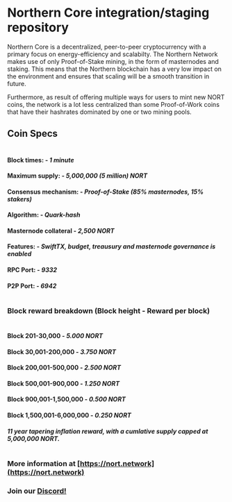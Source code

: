 # Northern Core integration/staging repository

Northern Core is a decentralized, peer-to-peer cryptocurrency with a primary focus on energy-efficiency and scalabilty. The Northern Network makes use of only Proof-of-Stake mining, in the form of masternodes and staking. This means that the Northern blockchain has a very low impact on the environment and ensures that scaling will be a smooth transition in future. 

Furthermore, as result of offering multiple ways for users to mint new NORT coins, the network is a lot less centralized than some Proof-of-Work coins that have their hashrates dominated by one or two mining pools.

## Coin Specs

#

#### Block times: - *1 minute* 
#### Maximum supply: - *5,000,000 (5 million) NORT*
#### Consensus mechanism: - *Proof-of-Stake (85% masternodes, 15% stakers)*
#### Algorithm: - *Quark-hash* 
#### Masternode collateral - *2,500 NORT*  
#### Features: - *SwiftTX, budget, treausury and masternode governance is enabled* 
#### RPC Port: - *9332* 
#### P2P Port: - *6942* 

#

### Block reward breakdown (Block height - Reward per block)
#
#### Block 201-30,000	  -   *5.000 NORT*

#### Block 30,001-200,000   -   *3.750 NORT*

#### Block 200,001-500,000  -   *2.500 NORT*

#### Block 500,001-900,000  -   *1.250 NORT*

#### Block 900,001-1,500,000  -  *0.500 NORT*

#### Block 1,500,001-6,000,000   -   *0.250 NORT*

#### *11 year tapering inflation reward, with a cumlative supply capped at 5,000,000 NORT.*

#

### More information at [https://nort.network](https://nort.network)
### Join our [Discord!](https://discord.gg/9nzt37V)

